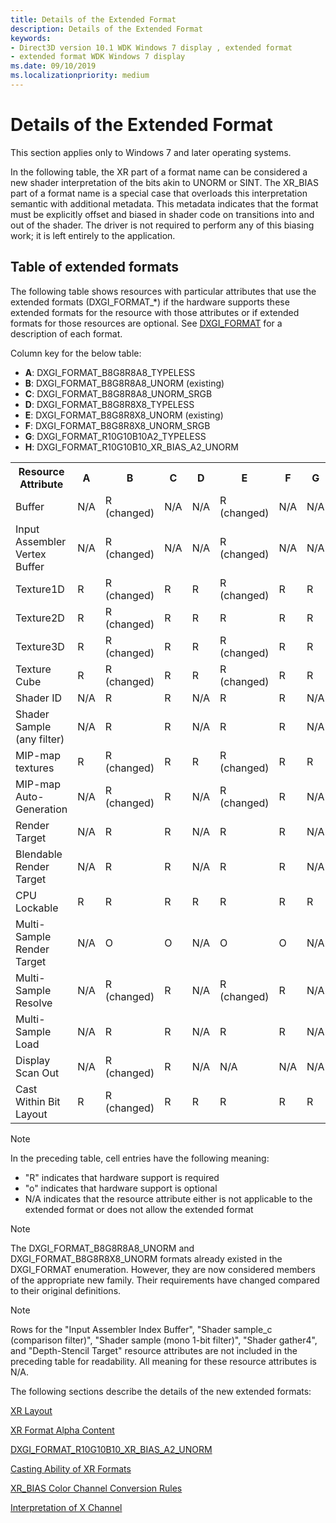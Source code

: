 ```yaml
---
title: Details of the Extended Format
description: Details of the Extended Format
keywords:
- Direct3D version 10.1 WDK Windows 7 display , extended format
- extended format WDK Windows 7 display
ms.date: 09/10/2019
ms.localizationpriority: medium
---
```


# Details of the Extended Format

This section applies only to Windows 7 and later operating systems.

In the following table, the XR part of a format name can be considered a new shader interpretation of the bits akin to UNORM or SINT. The XR\_BIAS part of a format name is a special case that overloads this interpretation semantic with additional metadata. This metadata indicates that the format must be explicitly offset and biased in shader code on transitions into and out of the shader. The driver is not required to perform any of this biasing work; it is left entirely to the application.

## Table of extended formats

The following table shows resources with particular attributes that use the extended formats (DXGI_FORMAT_*) if the hardware supports these extended formats for the resource with those attributes or if extended formats for those resources are optional. See [DXGI_FORMAT](/windows/win32/api/dxgiformat/ne-dxgiformat-dxgi_format) for a description of each format.

Column key for the below table:

- **A**: DXGI_FORMAT_B8G8R8A8_TYPELESS
- **B**: DXGI_FORMAT_B8G8R8A8_UNORM (existing)
- **C**: DXGI_FORMAT_B8G8R8A8_UNORM_SRGB
- **D**: DXGI_FORMAT_B8G8R8X8_TYPELESS
- **E**: DXGI_FORMAT_B8G8R8X8_UNORM (existing)
- **F**: DXGI_FORMAT_B8G8R8X8_UNORM_SRGB
- **G**: DXGI_FORMAT_R10G10B10A2_TYPELESS
- **H**: DXGI_FORMAT_R10G10B10_XR_BIAS_A2_UNORM

<table>
<head>
    <tr>
        <th>Resource Attribute</th>
        <th>A</th>
        <th>B</th>
        <th>C</th>
        <th>D</th>
        <th>E</th>
        <th>F</th>
        <th>G</th>
        <th>H</th>
    </tr>
</head>
    <tr>
        <td>Buffer</td>
        <td>N/A</td>
        <td>R (changed)</td>
        <td>N/A</td>
        <td>N/A</td>
        <td>R (changed)</td>
        <td>N/A</td>
        <td>N/A</td>
        <td>N/A</td>
    </tr>
    <tr>
        <td>Input Assembler Vertex Buffer</td>
        <td>N/A</td>
        <td>R (changed)</td>
        <td>N/A</td>
        <td>N/A</td>
        <td>R (changed)</td>
        <td>N/A</td>
        <td>N/A</td>
        <td>N/A</td>
    </tr>
    <tr>
        <td>Texture1D</td>
        <td>R</td>
        <td>R (changed)</td>
        <td>R</td>
        <td>R</td>
        <td>R (changed)</td>
        <td>R</td>
        <td>R</td>
        <td>N/A</td>
    </tr>
    <tr>
        <td>Texture2D</td>
        <td>R</td>
        <td>R (changed)</td>
        <td>R</td>
        <td>R</td>
        <td>R</td>
        <td>R</td>
        <td>R</td>
        <td>R</td>
    </tr>    <tr>
        <td>Texture3D</td>
        <td>R</td>
        <td>R (changed)</td>
        <td>R</td>
        <td>R</td>
        <td>R (changed)</td>
        <td>R</td>
        <td>R</td>
        <td>N/A</td>
    </tr>
    <tr>
        <td>Texture Cube</td>
        <td>R</td>
        <td>R (changed)</td>
        <td>R</td>
        <td>R</td>
        <td>R (changed)</td>
        <td>R</td>
        <td>R</td>
        <td>N/A</td>
    </tr>
    <tr>
        <td>Shader ID</td>
        <td>N/A</td>
        <td>R</td>
        <td>R</td>
        <td>N/A</td>
        <td>R</td>
        <td>R</td>
        <td>N/A</td>
        <td>N/A</td>
    </tr>
    <tr>
        <td>Shader Sample (any filter)</td>
        <td>N/A</td>
        <td>R</td>
        <td>R</td>
        <td>N/A</td>
        <td>R</td>
        <td>R</td>
        <td>N/A</td>
        <td>N/A</td>
    </tr>
    <tr>
        <td>MIP-map textures</td>
        <td>R</td>
        <td>R (changed)</td>
        <td>R</td>
        <td>R</td>
        <td>R (changed)</td>
        <td>R</td>
        <td>R</td>
        <td>N/A</td>
    </tr>
    <tr>
        <td>MIP-map Auto-Generation</td>
        <td>N/A</td>
        <td>R (changed)</td>
        <td>R</td>
        <td>N/A</td>
        <td>R (changed)</td>
        <td>R</td>
        <td>N/A</td>
        <td>N/A</td>
    </tr>
    <tr>
        <td>Render Target</td>
        <td>N/A</td>
        <td>R</td>
        <td>R</td>
        <td>N/A</td>
        <td>R</td>
        <td>R</td>
        <td>N/A</td>
        <td>N/A</td>
    </tr>
    <tr>
        <td>Blendable Render Target</td>
        <td>N/A</td>
        <td>R</td>
        <td>R</td>
        <td>N/A</td>
        <td>R</td>
        <td>R</td>
        <td>N/A</td>
        <td>N/A</td>
    </tr>
    <tr>
        <td>CPU Lockable</td>
        <td>R</td>
        <td>R</td>
        <td>R</td>
        <td>R</td>
        <td>R</td>
        <td>R</td>
        <td>R</td>
        <td>R</td>
    </tr>
    <tr>
        <td>Multi-Sample Render Target</td>
        <td>N/A</td>
        <td>O</td>
        <td>O</td>
        <td>N/A</td>
        <td>O</td>
        <td>O</td>
        <td>N/A</td>
        <td>N/A</td>
    </tr>
    <tr>
        <td>Multi-Sample Resolve</td>
        <td>N/A</td>
        <td>R (changed)</td>
        <td>R</td>
        <td>N/A</td>
        <td>R (changed)</td>
        <td>R</td>
        <td>N/A</td>
        <td>N/A</td>
    </tr>
    <tr>
        <td>Multi-Sample Load</td>
        <td>N/A</td>
        <td>R</td>
        <td>R</td>
        <td>N/A</td>
        <td>R</td>
        <td>R</td>
        <td>N/A</td>
        <td>N/A</td>
    </tr>
    <tr>
        <td>Display Scan Out</td>
        <td>N/A</td>
        <td>R (changed)</td>
        <td>R</td>
        <td>N/A</td>
        <td>N/A</td>
        <td>N/A</td>
        <td>N/A</td>
        <td>R</td>
    </tr>
    <tr>
        <td>Cast Within Bit Layout</td>
        <td>R</td>
        <td>R (changed)</td>
        <td>R</td>
        <td>R</td>
        <td>R</td>
        <td>R</td>
        <td>R</td>
        <td>R</td>
    </tr>
</table>

>[!NOTE]
>In the preceding table, cell entries have the following meaning:
>
>- "R" indicates that hardware support is required
>- "o" indicates that hardware support is optional
>- N/A indicates that the resource attribute either is not applicable to the extended format or does not allow the extended format

>[!NOTE]
>The DXGI\_FORMAT\_B8G8R8A8\_UNORM and DXGI\_FORMAT\_B8G8R8X8\_UNORM formats already existed in the DXGI\_FORMAT enumeration. However, they are now considered members of the appropriate new family. Their requirements have changed compared to their original definitions.

>[!NOTE]
>Rows for the "Input Assembler Index Buffer", "Shader sample\_c (comparison filter)", "Shader sample (mono 1-bit filter)", "Shader gather4", and "Depth-Stencil Target" resource attributes are not included in the preceding table for readability. All meaning for these resource attributes is N/A.

The following sections describe the details of the new extended formats:

[XR Layout](xr-layout.md)

[XR Format Alpha Content](xr-format-alpha-content.md)

[DXGI\_FORMAT\_R10G10B10\_XR\_BIAS\_A2\_UNORM](dxgi-format-r10g10b10-xr-bias-a2-unorm.md)

[Casting Ability of XR Formats](casting-ability-of-xr-formats.md)

[XR\_BIAS Color Channel Conversion Rules](xr-bias-color-channel-conversion-rules.md)

[Interpretation of X Channel](interpretation-of-x-channel.md)
